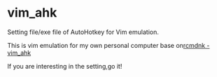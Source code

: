 # vim_ahk

Setting file/exe file of AutoHotkey for Vim emulation.


This is vim emulation for my own personal computer base on[rcmdnk - vim_ahk](https://github.com/rcmdnk/vim_ahk/)


If you are interesting in the setting,go it!
